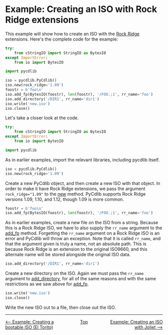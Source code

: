 # Example: Creating an ISO with Rock Ridge extensions
This example will show how to create an ISO with the [Rock Ridge](standards.md#rock-ridge) extensions.  Here's the complete code for the example:

```python
try:
    from cStringIO import StringIO as BytesIO
except ImportError:
    from io import BytesIO

import pycdlib

iso = pycdlib.PyCdlib()
iso.new(rock_ridge='1.09')
foostr = b'foo\n'
iso.add_fp(BytesIO(foostr), len(foostr), '/FOO.;1', rr_name='foo')
iso.add_directory('/DIR1', rr_name='dir1')
iso.write('new.iso')
iso.close()
```

Let's take a closer look at the code.

```python
try:
    from cStringIO import StringIO as BytesIO
except ImportError:
    from io import BytesIO

import pycdlib
```

As in earlier examples, import the relevant libraries, including pycdlib itself.

```python
iso = pycdlib.PyCdlib()
iso.new(rock_ridge='1.09')
```

Create a new PyCdlib object, and then create a new ISO with that object.  In order to make it have Rock Ridge extensions, we pass the argument `rock_ridge="1.09"` to the [new](pycdlib-api.html#PyCdlib-new) method.  PyCdlib supports Rock Ridge versions 1.09, 1.10, and 1.12, though 1.09 is more common.

```python
foostr = b'foo\n'
iso.add_fp(BytesIO(foostr), len(foostr), '/FOO.;1', rr_name='foo')
```

As in earlier examples, create a new file on the ISO from a string.  Because this is a Rock Ridge ISO, we have to also supply the `rr_name` argument to the [add_fp](pycdlib-api.html#PyCdlib-add_fp) method.  Forgetting the `rr_name` argument on a Rock Ridge ISO is an error and PyCdlib will throw an exception.  Note that it is called `rr_name`, and that the argument given is truly a name, not an absolute path.  This is because Rock Ridge is an extension to the original ISO9660, and this alternate name will be stored alongside the original ISO data.

```python
iso.add_directory('/DIR1', rr_name='dir1')
```

Create a new directory on the ISO.  Again we must pass the `rr_name` argument to [add_directory](pycdlib-api.html#PyCdlib-add_directory), for all of the same reasons and with the same restrictions as we saw above for [add_fp](pycdlib-api.html#PyCdlib-add_fp).

```python
iso.write('new.iso')
iso.close()
```

Write the new ISO out to a file, then close out the ISO.

---

<div style="width: 100%; display: table;">
  <div style="display: table-row;">
    <div style="width: 33%; display: table-cell; text-align: left;">
      <a href="example-creating-bootable-iso.html"><-- Example: Creating a bootable ISO (El Torito)</a>
    </div>
    <div style="width: 33%; display: table-cell; text-align: center;">
      <a href="https://clalancette.github.io/pycdlib/">Top</a>
    </div>
    <div style="width: 33%; display: table-cell; text-align: right;">
      <a href="example-creating-joliet-iso.html">Example: Creating an ISO with Joliet --></a>
    </div>
</div>
